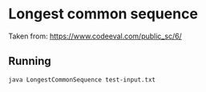 Longest common sequence
=======================

Taken from: https://www.codeeval.com/public_sc/6/

Running
-------

    java LongestCommonSequence test-input.txt


